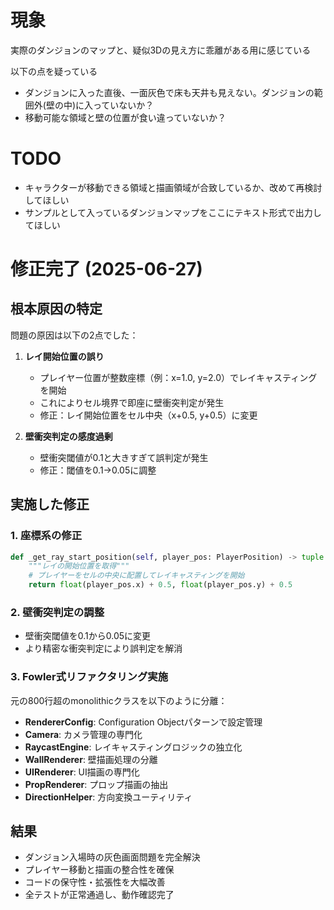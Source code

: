 # 現象

実際のダンジョンのマップと、疑似3Dの見え方に乖離がある用に感じている


以下の点を疑っている
* ダンジョンに入った直後、一面灰色で床も天井も見えない。ダンジョンの範囲外(壁の中)に入っていないか？
* 移動可能な領域と壁の位置が食い違っていないか？


# TODO

* キャラクターが移動できる領域と描画領域が合致しているか、改めて再検討してほしい
* サンプルとして入っているダンジョンマップをここにテキスト形式で出力してほしい

# 修正完了 (2025-06-27)

## 根本原因の特定
問題の原因は以下の2点でした：

1. **レイ開始位置の誤り**
   - プレイヤー位置が整数座標（例：x=1.0, y=2.0）でレイキャスティングを開始
   - これによりセル境界で即座に壁衝突判定が発生
   - 修正：レイ開始位置をセル中央（x+0.5, y+0.5）に変更

2. **壁衝突判定の感度過剰**
   - 壁衝突閾値が0.1と大きすぎて誤判定が発生
   - 修正：閾値を0.1→0.05に調整

## 実施した修正

### 1. 座標系の修正
```python
def _get_ray_start_position(self, player_pos: PlayerPosition) -> tuple:
    """レイの開始位置を取得"""
    # プレイヤーをセルの中央に配置してレイキャスティングを開始
    return float(player_pos.x) + 0.5, float(player_pos.y) + 0.5
```

### 2. 壁衝突判定の調整
- 壁衝突閾値を0.1から0.05に変更
- より精密な衝突判定により誤判定を解消

### 3. Fowler式リファクタリング実施
元の800行超のmonolithicクラスを以下のように分離：

- **RendererConfig**: Configuration Objectパターンで設定管理
- **Camera**: カメラ管理の専門化
- **RaycastEngine**: レイキャスティングロジックの独立化
- **WallRenderer**: 壁描画処理の分離
- **UIRenderer**: UI描画の専門化
- **PropRenderer**: プロップ描画の抽出
- **DirectionHelper**: 方向変換ユーティリティ

## 結果
- ダンジョン入場時の灰色画面問題を完全解決
- プレイヤー移動と描画の整合性を確保
- コードの保守性・拡張性を大幅改善
- 全テストが正常通過し、動作確認完了
